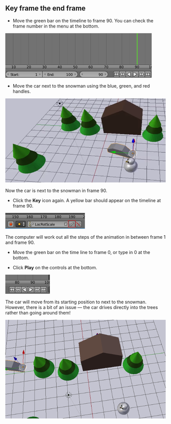 ## Key frame the end frame

+ Move the green bar on the timeline to frame 90. You can check the frame number in the menu at the bottom.

![Frame 90](images/blender-frame-90.png)

+ Move the car next to the snowman using the blue, green, and red handles.

![Move next to snowman](images/blender-car-nexto-snowman.png)

Now the car is next to the snowman in frame 90.

+ Click the **Key** icon again. A yellow bar should appear on the timeline at frame 90.

![Key button](images/small-key.png)

The computer will work out all the steps of the animation in between frame 1 and frame 90.

+ Move the green bar on the time line to frame 0, or type in 0 at the bottom.

+ Click **Play** on the controls at the bottom.

![Press play](images/blender-play.png)

The car will move from its starting position to next to the snowman. However, there is a bit of an issue — the car drives directly into the trees rather than going around them!

![Car drives through trees](images/drive-through-trees.gif)
